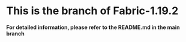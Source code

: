 # This is the branch of Fabric-1.19.2
**For detailed information, please refer to the README.md in the main branch**